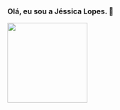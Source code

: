 ### Olá, eu sou a Jéssica Lopes. 👋
<div>
  
 <a href="https://beacons.ai/jessicapriscilla">
  <img height="180cm" src="https://github-readme-stats.vercel.app/api?username=jessicapriscilla&show_icons=true&theme=cobalt" />
</a>
<a href="https://beacons.ai/jessicapriscilla">
  <img height="180cm" src="https://github-readme-stats.vercel.app/api/top-langs/?username=jessicapriscilla&layout=compact)](https://github.com/jessicapriscilla/github-readme-stats />
</a>
</div>
